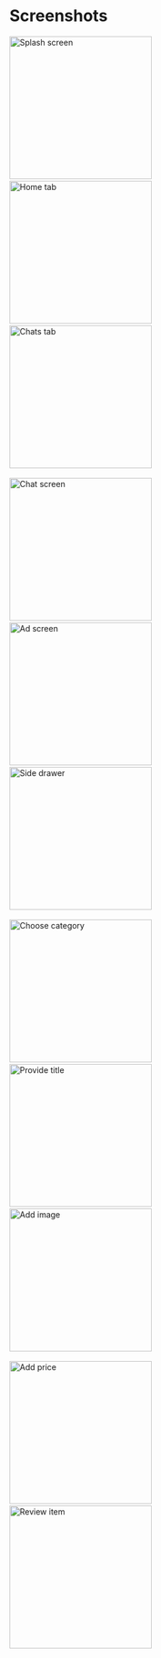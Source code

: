 # Screenshots
<img width="250" alt="Splash screen  " src="https://user-images.githubusercontent.com/51705072/125186827-28820900-e24a-11eb-8f0d-a7d47086cf8c.jpg">  <img width="250" alt="Home tab       " src="https://user-images.githubusercontent.com/51705072/125186817-1f913780-e24a-11eb-9ed2-0174802b9976.jpg">
  <img width="250" alt="Chats tab      " src="https://user-images.githubusercontent.com/51705072/125186814-1acc8380-e24a-11eb-9774-c1be2a2ece40.jpg"><br><br>
<img width="250" alt="Chat screen    " src="https://user-images.githubusercontent.com/51705072/125186633-18b5f500-e249-11eb-8e84-705eebf39e80.jpg">
  <img width="250" alt="Ad screen      " src="https://user-images.githubusercontent.com/51705072/125186821-228c2800-e24a-11eb-8a8d-c021468bf4e7.jpg">
  <img width="250" alt="Side drawer    " src="https://user-images.githubusercontent.com/51705072/125186824-261faf00-e24a-11eb-9c06-6be38516e0b5.jpg"><br><br>
<img width="250" alt="Choose category" src="https://user-images.githubusercontent.com/51705072/125186829-291a9f80-e24a-11eb-8ab2-80f9f111c769.jpg">
  <img width="250" alt="Provide title  " src="https://user-images.githubusercontent.com/51705072/125186830-2a4bcc80-e24a-11eb-9c2f-3621c2451d85.jpg">
  <img width="250" alt="Add image      " src="https://user-images.githubusercontent.com/51705072/125186831-2b7cf980-e24a-11eb-95a5-2b6f2986128a.jpg"><br><br>
<img width="250" alt="Add price      " src="https://user-images.githubusercontent.com/51705072/125186834-3041ad80-e24a-11eb-94ff-636da086c351.jpg">
  <img width="250" alt="Review item    " src="https://user-images.githubusercontent.com/51705072/125186836-333c9e00-e24a-11eb-84a8-cac18968860d.jpg">
